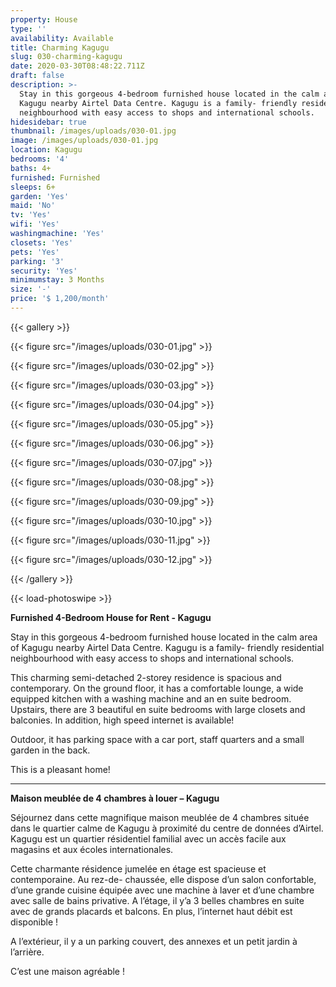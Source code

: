 ```yaml
---
property: House
type: ''
availability: Available
title: Charming Kagugu
slug: 030-charming-kagugu
date: 2020-03-30T08:48:22.711Z
draft: false
description: >-
  Stay in this gorgeous 4-bedroom furnished house located in the calm area of
  Kagugu nearby Airtel Data Centre. Kagugu is a family- friendly residential
  neighbourhood with easy access to shops and international schools.
hidesidebar: true
thumbnail: /images/uploads/030-01.jpg
image: /images/uploads/030-01.jpg
location: Kagugu
bedrooms: '4'
baths: 4+
furnished: Furnished
sleeps: 6+
garden: 'Yes'
maid: 'No'
tv: 'Yes'
wifi: 'Yes'
washingmachine: 'Yes'
closets: 'Yes'
pets: 'Yes'
parking: '3'
security: 'Yes'
minimumstay: 3 Months
size: '-'
price: '$ 1,200/month'
---
```

{{< gallery >}}

{{< figure src="/images/uploads/030-01.jpg" >}}

{{< figure src="/images/uploads/030-02.jpg" >}}

{{< figure src="/images/uploads/030-03.jpg" >}}

{{< figure src="/images/uploads/030-04.jpg" >}}

{{< figure src="/images/uploads/030-05.jpg" >}}

{{< figure src="/images/uploads/030-06.jpg" >}}

{{< figure src="/images/uploads/030-07.jpg" >}}

{{< figure src="/images/uploads/030-08.jpg" >}}

{{< figure src="/images/uploads/030-09.jpg" >}}

{{< figure src="/images/uploads/030-10.jpg" >}}

{{< figure src="/images/uploads/030-11.jpg" >}}

{{< figure src="/images/uploads/030-12.jpg" >}}

{{< /gallery >}}

{{< load-photoswipe >}}

**Furnished 4-Bedroom House for Rent - Kagugu** 

Stay in this gorgeous 4-bedroom furnished house located in the calm area of Kagugu nearby Airtel Data Centre. Kagugu is a family- friendly residential neighbourhood with easy access to shops and international schools. 

This charming semi-detached 2-storey residence is spacious and contemporary. On the ground floor, it has a comfortable lounge, a wide equipped kitchen with a washing machine and an en suite bedroom. Upstairs, there are 3 beautiful en suite bedrooms with large closets and balconies. In addition, high speed internet is available! 

Outdoor, it has parking space with a car port, staff quarters and a small garden in the back. 

This is a pleasant home!

- - -

**Maison meublée de 4 chambres à louer – Kagugu** 

Séjournez dans cette magnifique maison meublée de 4 chambres située dans le quartier calme de Kagugu à proximité du centre de données d’Airtel. Kagugu est un quartier résidentiel familial avec un accès facile aux magasins et aux écoles internationales. 

Cette charmante résidence jumelée en étage est spacieuse et contemporaine. Au rez-de- chaussée, elle dispose d’un salon confortable, d’une grande cuisine équipée avec une machine à laver et d’une chambre avec salle de bains privative. A l’étage, il y’a 3 belles chambres en suite avec de grands placards et balcons. En plus, l’internet haut débit est disponible !

A l’extérieur, il y a un parking couvert, des annexes et un petit jardin à l’arrière. 

C’est une maison agréable !
